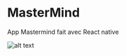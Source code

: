 # MasterMind

App Mastermind fait avec React native


![alt text](https://i.postimg.cc/bYWXdzsz/Capture.png "Logo Title Text 1")
